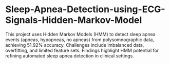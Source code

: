 # Sleep-Apnea-Detection-using-ECG-Signals-Hidden-Markov-Model
This project uses Hidden Markov Models (HMM) to detect sleep apnea events (apneas, hypopneas, no apneas) from polysomnographic data, achieving 51.92% accuracy. Challenges include imbalanced data, overfitting, and limited feature sets. Findings highlight HMM potential for refining automated sleep apnea detection in clinical settings.
